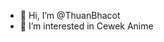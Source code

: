 - 👋 Hi, I’m @ThuanBhacot
- 👀 I’m interested in Cewek Anime

<!---
ThuanBhacot/ThuanBhacot is a ✨ special ✨ repository because its `README.md` (this file) appears on your GitHub profile.
You can click the Preview link to take a look at your changes.
--->

